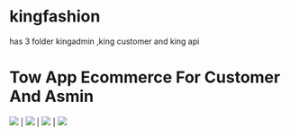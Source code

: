 # kingfashion
has 3 folder kingadmin ,king customer and king api
# Tow App Ecommerce  For Customer And Asmin
![ ](/customerimage/1.png) | ![](/customerimage/2.png) | ![ ](/customerimage/3.png) | ![](/customerimage/4.png)
